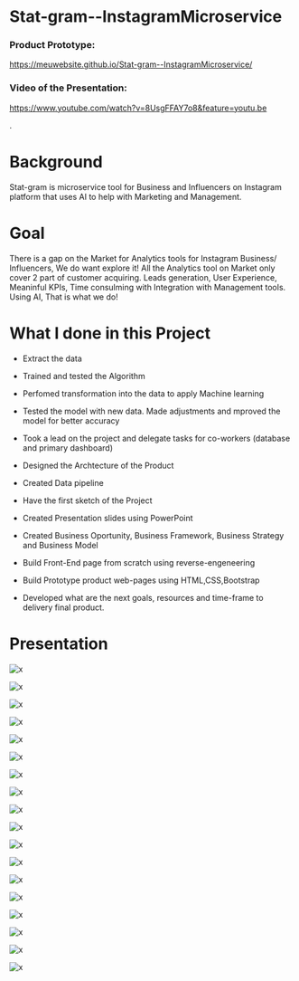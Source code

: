 # Stat-gram--InstagramMicroservice

### Product Prototype:

https://meuwebsite.github.io/Stat-gram--InstagramMicroservice/

### Video of the Presentation: 

https://www.youtube.com/watch?v=8UsgFFAY7o8&feature=youtu.be



.
# Background

Stat-gram is microservice tool for Business and Influencers on Instagram platform that uses AI to help with Marketing and Management.

# Goal

There is a gap on the Market for Analytics tools for Instagram Business/ Influencers, We do want explore it!
All the Analytics tool on Market only cover 2 part of customer acquiring. Leads generation, User Experience,
Meaninful KPIs, Time consulming with Integration with Management tools. Using AI, That is what we do!


# What I done in this Project

* Extract the data
* Trained and tested the Algorithm
* Perfomed transformation into the data to apply Machine learning
* Tested the model with new data. Made adjustments and mproved the model for better accuracy  

* Took a lead on the project and delegate tasks for co-workers (database and primary dashboard)
* Designed the Archtecture of the Product
* Created Data pipeline
* Have the first sketch of the Project

* Created Presentation slides using PowerPoint
* Created Business Oportunity, Business Framework, Business Strategy and Business Model

* Build Front-End page from scratch using reverse-engeneering
* Build Prototype product web-pages using HTML,CSS,Bootstrap

* Developed what are the next goals, resources and time-frame to delivery final product.


# Presentation

![x](assets/gif/instagramProject/Slide1.GIF)



![x](assets/gif/instagramProject/Slide2.GIF)



![x](assets/gif/instagramProject/Slide3.GIF)



![x](assets/gif/instagramProject/Slide4.GIF)



![x](assets/gif/instagramProject/Slide5.GIF)



![x](assets/gif/instagramProject/Slide6.GIF)




![x](assets/gif/instagramProject/Slide7.GIF)



![x](assets/gif/instagramProject/Slide8.GIF)



![x](assets/gif/instagramProject/Slide9.GIF)



![x](assets/gif/instagramProject/Slide10.GIF)



![x](assets/gif/instagramProject/Slide11.GIF)



![x](assets/gif/instagramProject/Slide12.GIF)


![x](assets/gif/instagramProject/Slide13.GIF)



![x](assets/gif/instagramProject/Slide14.GIF)



![x](assets/gif/instagramProject/Slide15.GIF)



![x](assets/gif/instagramProject/Slide16.GIF)



![x](assets/gif/instagramProject/Slide17.GIF)



![x](assets/gif/instagramProject/Slide18.GIF)


